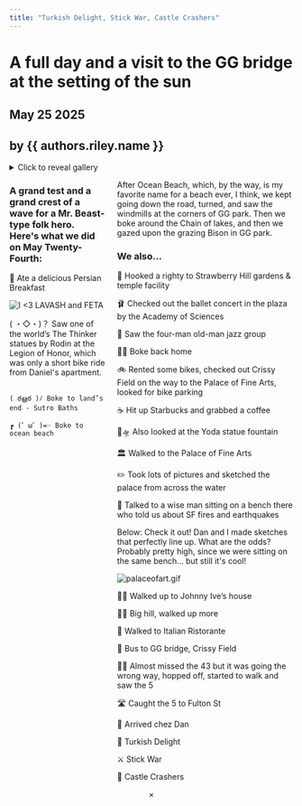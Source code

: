 ```yaml
---
title: "Turkish Delight, Stick War, Castle Crashers"
---
```


<script src="/scripts/lightbox.js"></script>


<div class="title-section">

# A full day and a visit to the GG bridge at the setting of the sun

<div class="byline">


## May 25 2025
## by {{ authors.riley.name }}


<div class="dummy"></div>

</div>



</div>


<details>
  <summary><a class="vibrate">Click to reveal gallery</a></summary>
<ul class="image-grid">
<li><img class="grid-image" src="/images/sf3-64.webp" alt="" onclick="openLightbox(this)"></li>
<li><img class="grid-image" src="/images/sf3-63.webp" alt="" onclick="openLightbox(this)"></li>
<li><img class="grid-image" src="/images/sf3-3.webp" alt="" onclick="openLightbox(this)"></li>
<li><img class="grid-image" src="/images/sf3-4.webp" alt="" onclick="openLightbox(this)"></li>
<li><img class="grid-image" src="/images/sf3-7.webp" alt="" onclick="openLightbox(this)"></li>
<li><img class="grid-image" src="/images/sf3-8.webp" alt="" onclick="openLightbox(this)"></li>
<li><img class="grid-image" src="/images/sf3-12.webp" alt="" onclick="openLightbox(this)"></li>
<li><img class="grid-image" src="/images/sf3-10.webp" alt="" onclick="openLightbox(this)"></li>
<li><img class="grid-image" src="/images/sf3-9.webp" alt="" onclick="openLightbox(this)"></li>
<li><img class="grid-image" src="/images/sf3-11.webp" alt="" onclick="openLightbox(this)"></li>
<li><img class="grid-image" src="/images/sf3-13.webp" alt="" onclick="openLightbox(this)"></li>
<li><img class="grid-image" src="/images/sf3-20.webp" alt="" onclick="openLightbox(this)"></li>
<li><img class="grid-image" src="/images/sf3-17.webp" alt="" onclick="openLightbox(this)"></li>
<li><img class="grid-image" src="/images/sf3-19.webp" alt="" onclick="openLightbox(this)"></li>
<li><img class="grid-image" src="/images/sf3-18.webp" alt="" onclick="openLightbox(this)"></li>
<li><img class="grid-image" src="/images/sf3-22.webp" alt="" onclick="openLightbox(this)"></li>
<li><img class="grid-image" src="/images/sf3-23.webp" alt="" onclick="openLightbox(this)"></li>
<li><img class="grid-image" src="/images/sf3-24.webp" alt="" onclick="openLightbox(this)"></li>
<li><img class="grid-image" src="/images/sf3-25.webp" alt="" onclick="openLightbox(this)"></li>
<li><img class="grid-image" src="/images/sf3-26.webp" alt="" onclick="openLightbox(this)"></li>
<li><img class="grid-image" src="/images/sf3-27.webp" alt="" onclick="openLightbox(this)"></li>
<li><img class="grid-image" src="/images/sf3-28.webp" alt="" onclick="openLightbox(this)"></li>
<li><img class="grid-image" src="/images/sf3-30.webp" alt="" onclick="openLightbox(this)"></li>
<li><img class="grid-image" src="/images/sf3-31.webp" alt="" onclick="openLightbox(this)"></li>
<li><img class="grid-image" src="/images/sf3-32.webp" alt="" onclick="openLightbox(this)"></li>
<li><img class="grid-image" src="/images/sf3-37.webp" alt="" onclick="openLightbox(this)"></li>
<li><img class="grid-image" src="/images/sf3-36.webp" alt="" onclick="openLightbox(this)"></li>
<li><img class="grid-image" src="/images/sf3-39.webp" alt="" onclick="openLightbox(this)"></li>
<li><img class="grid-image" src="/images/sf3-5b.webp" alt="" onclick="openLightbox(this)"></li>
<li><img class="grid-image" src="/images/sf3-52.webp" alt="" onclick="openLightbox(this)"></li>
<li><img class="grid-image" src="/images/sf3-1c.webp" alt="" onclick="openLightbox(this)"></li>
<li><img class="grid-image" src="/images/sf3-82.webp" alt="" onclick="openLightbox(this)"></li>
<li><img class="grid-image" src="/images/sf3-83.webp" alt="" onclick="openLightbox(this)"></li>
<li><img class="grid-image" src="/images/sf3-0b.webp" alt="" onclick="openLightbox(this)"></li>
<li><img class="grid-image" src="/images/sf3-2c.webp" alt="" onclick="openLightbox(this)"></li>
<li><img class="grid-image" src="/images/sf3-1b.webp" alt="" onclick="openLightbox(this)"></li>
<li><img class="grid-image" src="/images/sf3-3c.webp" alt="" onclick="openLightbox(this)"></li>
<li><img class="grid-image" src="/images/sf3-55.webp" alt="" onclick="openLightbox(this)"></li>
<li><img class="grid-image" src="/images/sf3-54.webp" alt="" onclick="openLightbox(this)"></li>

</ul>
</details>

<div class="columns">
        <div class="left-column">

### A grand test and a grand crest of a wave for a Mr. Beast-type folk hero. Here's what we did on May Twenty-Fourth:

🥙 Ate a delicious Persian Breakfast

<img class="square-image" src="/images/sf3-49.webp" alt="I <3 LAVASH and FETA">

( ・◇・)？ Saw one of the world’s The Thinker statues by Rodin at the Legion of Honor, which was only a short bike ride from Daniel's apartment.

<img class="square-image" src="/images/sf3-91.webp" alt="">

    ( ఠൠఠ )ﾉ Boke to land’s end - Sutro Baths

    ┏ (゜ω゜)=☞ Boke to ocean beach

<img class="square-image" src="/images/oceanbeach.gif" alt="">

</div>

<div class="right-column">

After Ocean Beach, which, by the way, is my favorite name for a beach ever, I think, we kept going down the road, turned, and saw the windmills at the corners of GG park. Then we boke around the Chain of lakes, and then we gazed upon the grazing Bison in GG park.

### We also...

🍓 Hooked a righty to Strawberry Hill gardens & temple facility

🩰 Checked out the ballet concert in the plaza by the Academy of Sciences

🎷 Saw the four-man old-man jazz group

🚴‍♂️ Boke back home

🚲 Rented some bikes, checked out Crissy Field on the way to the Palace of Fine Arts, looked for bike parking

☕ Hit up Starbucks and grabbed a coffee

🌊🛸 Also looked at the Yoda statue fountain 


🏛️ Walked to the Palace of Fine Arts

✏️ Took lots of pictures and sketched the palace from across the water

👴 Talked to a wise man sitting on a bench there who told us about SF fires and earthquakes

Below: Check it out! Dan and I made sketches that perfectly line up. What are the odds? Probably pretty high, since we were sitting on the same bench... but still it's cool!

<img class="square-image" src="/images/palaceofart.gif" alt="palaceofart.gif" title="palaceofart.gif">

🧑‍💻 Walked up to Johnny Ive’s house

🧗‍♂️ Big hill, walked up more

🍝 Walked to Italian Ristorante

🚌 Bus to GG bridge, Crissy Field

😵‍💫 Almost missed the 43 but it was going the wrong way, hopped off, started to walk and saw the 5

🛣️ Caught the 5 to Fulton St

🏡 Arrived chez Dan

🍬 Turkish Delight

⚔️ Stick War

🏰 Castle Crashers

</div>
    </div>

<center>×</center>
